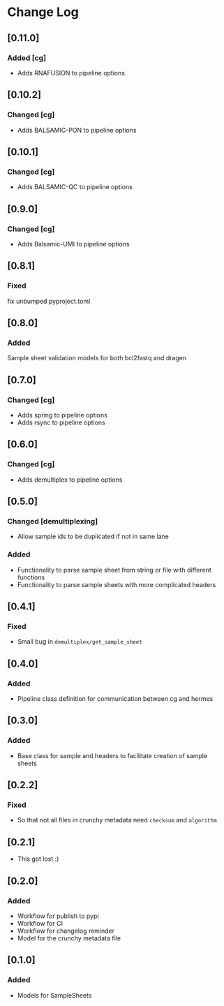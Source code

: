 # Change Log

<!---
All notable changes to this project will be documented in this file.
This project adheres to [Semantic Versioning](http://semver.org/).

About changelog [here](https://keepachangelog.com/en/1.0.0/)

Please add a new candidate release at the top after changing the latest one. Feel free to copy paste from the "squash and commit" box that gets generated when creating PRs

Try to use the following format:

## [x.x.x]
### Added
### Changed
### Fixed
-->

## [0.11.0]
### Added [cg]
- Adds RNAFUSION to pipeline options

## [0.10.2]
### Changed [cg]
- Adds BALSAMIC-PON to pipeline options

## [0.10.1]
### Changed [cg]
- Adds BALSAMIC-QC to pipeline options

## [0.9.0]
### Changed [cg]
- Adds Balsamic-UMI to pipeline options

## [0.8.1]
### Fixed
fix unbumped pyproject.toml

## [0.8.0]
### Added
Sample sheet validation models for both bcl2fastq and dragen

## [0.7.0]
### Changed [cg]
- Adds spring to pipeline options
- Adds rsync to pipeline options

## [0.6.0]
### Changed [cg]
- Adds demultiplex to pipeline options

## [0.5.0]
### Changed [demultiplexing]
- Allow sample ids to be duplicated if not in same lane

### Added
- Functionality to parse sample sheet from string or file with different functions
- Functionality to parse sample sheets with more complicated headers


## [0.4.1]
### Fixed
- Small bug in `demultiplex/get_sample_sheet`

## [0.4.0]
### Added
- Pipeline class definition for communication between cg and hermes

## [0.3.0]
### Added

- Base class for sample and headers to facilitate creation of sample sheets

## [0.2.2]
### Fixed

- So that not all files in crunchy metadata need `checksum` and `algorithm`

## [0.2.1]

- This got lost :)

## [0.2.0]
### Added

- Workflow for publish to pypi
- Workflow for CI
- Workflow for changelog reminder
- Model for the crunchy metadata file


## [0.1.0]
### Added
- Models for SampleSheets
